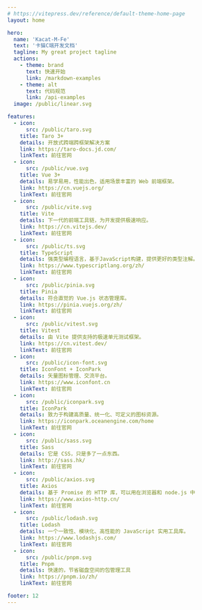 ```yaml
---
# https://vitepress.dev/reference/default-theme-home-page
layout: home

hero:
  name: 'Kacat-M-Fe'
  text: '卡猫C端开发文档'
  tagline: My great project tagline
  actions:
    - theme: brand
      text: 快速开始
      link: /markdown-examples
    - theme: alt
      text: 代码规范
      link: /api-examples
  image: /public/linear.svg

features:
  - icon:
      src: /public/taro.svg
    title: Taro 3+
    details: 开放式跨端跨框架解决方案
    link: https://taro-docs.jd.com/
    linkText: 前往官网
  - icon:
      src: /public/vue.svg
    title: Vue 3+
    details: 易学易用，性能出色，适用场景丰富的 Web 前端框架。
    link: https://cn.vuejs.org/
    linkText: 前往官网
  - icon:
      src: /public/vite.svg
    title: Vite
    details: 下一代的前端工具链，为开发提供极速响应。
    link: https://cn.vitejs.dev/
    linkText: 前往官网
  - icon:
      src: /public/ts.svg
    title: TypeScript
    details: 强类型编程语言，基于JavaScript构建，提供更好的类型注解。
    link: https://www.typescriptlang.org/zh/
    linkText: 前往官网
  - icon:
      src: /public/pinia.svg
    title: Pinia
    details: 符合直觉的 Vue.js 状态管理库。
    link: https://pinia.vuejs.org/zh/
    linkText: 前往官网
  - icon:
      src: /public/vitest.svg
    title: Vitest
    details: 由 Vite 提供支持的极速单元测试框架。
    link: https://cn.vitest.dev/
    linkText: 前往官网
  - icon:
      src: /public/icon-font.svg
    title: IconFont + IconPark
    details: 矢量图标管理、交流平台。
    link: https://www.iconfont.cn
    linkText: 前往官网
  - icon:
      src: /public/iconpark.svg
    title: IconPark
    details: 致力于构建高质量、统一化、可定义的图标资源。
    link: https://iconpark.oceanengine.com/home
    linkText: 前往官网
  - icon:
      src: /public/sass.svg
    title: Sass
    details: 它是 CSS，只是多了一点东西。
    link: http://sass.hk/
    linkText: 前往官网
  - icon:
      src: /public/axios.svg
    title: Axios
    details: 基于 Promise 的 HTTP 库，可以用在浏览器和 node.js 中
    link: https://www.axios-http.cn/
    linkText: 前往官网
  - icon:
      src: /public/lodash.svg
    title: Lodash
    details: 一个一致性、模块化、高性能的 JavaScript 实用工具库。
    link: https://www.lodashjs.com/
    linkText: 前往官网
  - icon:
      src: /public/pnpm.svg
    title: Pnpm
    details: 快速的，节省磁盘空间的包管理工具
    link: https://pnpm.io/zh/
    linkText: 前往官网

footer: 12
---
```

